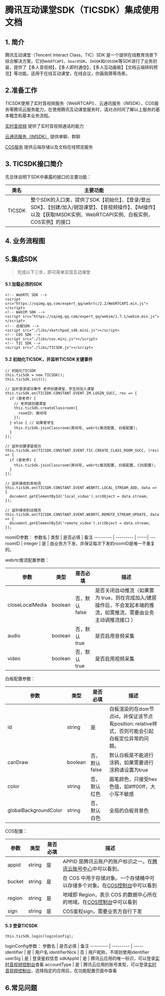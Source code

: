 # 腾讯互动课堂SDK（TICSDK）集成使用文档
## 1. 简介
腾讯互动课堂（Tencent Interact Class，TIC）SDK 是一个提供在线教育场景下综合解决方案，它对`WebRTCAPI`、`boardSDK`、`ImSDK`和`COSSDK`等SDK进行了业务封装，提供了【多人音视频】，【多人即时通信】，【多人互动画板】【文档云端转码预览】等功能。适用于在线互动课堂，在线会议，你画我猜等场景。

## 2.准备工作
TICSDK使用了实时音视频服务（WebRTCAPI）、云通讯服务（IMSDK）、COS服务等腾讯云服务能力，在使用腾讯互动课堂服务时，请对点时间了解以上服务的基本概念和基本业务流程。

[实时音视频](https://cloud.tencent.com/document/product/647) 提供了实时音视频通话的能力

[云通讯服务（IMSDK）](https://cloud.tencent.com/document/product/269/1504) 提供单聊、群聊

[COS服务](https://cloud.tencent.com/document/product/436/6225) 提供云端存储以及文档在线预览服务

## 3. TICSDK接口简介

先总体说明下SDK中暴露的接口的主要功能：

类名 | 主要功能
--------- | ---------
TICSDK | 整个SDK的入口类，提供了SDK【初始化】、【登录/登出SDK】、【创建/加入/销毁课堂】、【音视频操作】、【IM操作】以及【获取IMSDK实例、WebRTCAPI实例、白板实例，COS实例】的接口


## 4. 业务流程图


## 5.集成SDK

> 完成以下三步，即可简单实现互动课堂

#### 5.1 加载必须的SDK
```
<!-- WebRTC SDK -->
<script src="https://sqimg.qq.com/expert_qq/webrtc/2.2/WebRTCAPI.min.js"></script>
<!-- WebIM SDK -->
<script src="https://sqimg.qq.com/expert_qq/webim/1.7.1/webim.min.js"></script>
<!-- 白板SDK -->
<script src="./libs/sketchpad_sdk.mini.js"></script>
<!-- COS SDK -->
<script src="./libs/cos.mini.js"></script>
<!-- TIC SDK -->
<script src="./libs/TICSDK.js"></script>
```

#### 5.2 初始化TICSDK，并监听TICSDK关键事件

```
// 初始化TICSDK
this.ticSdk = new TICSDK();
this.ticSdk.init();

// 监听登录成功事件 老师创建课堂，学生则加入课堂
this.ticSdk.on(TICSDK.CONSTANT.EVENT.IM.LOGIN_SUCC, res => {
  if (是老师) {
    // 老师就创建课堂
    this.ticSdk.createClassroom({
      roomID: 房间号
    });
  } else { // 如果是学生
    this.ticSdk.joinClassroom(房间号, webrtc推流配置, 白板配置);
  }
});

// 监听创建课堂成功
this.ticSdk.on(TICSDK.CONSTANT.EVENT.TIC.CREATE_CLASS_ROOM_SUCC, (res) => {
  if (是老师) {
    this.ticSdk.joinClassroom(房间号, webrtc推流配置, 白板配置, COS配置);
  }
});

// 监听接收到本地流
this.ticSdk.on(TICSDK.CONSTANT.EVENT.WEBRTC.LOCAL_STREAM_ADD, data => {
  document.getElementById('local_video').srcObject = data.stream;
});

// 监听接收到远端流
this.ticSdk.on(TICSDK.CONSTANT.EVENT.WEBRTC.REMOTE_STREAM_UPDATE, data => {
  document.getElementById('remote_video').srcObject = data.stream;
});

```

roomID参数：
参数名 | 类型 | 是否必填 | 备注
--------- | --------- | -----| ---
roomID | integer | 是 | 由业务方下发，并保证每次下发的roomID是唯一不重复的。

webrtc推流配置参数：

参数	| 类型	| 是否必填 | 描述
--------- | --------- | ----- | --------- |
closeLocalMedia | boolean | 否，默认 false | 是否关闭自动推流（如果置为 true，则在完成加入/建房操作后，不会发起本端的推流，如需推流，需要由业务主动调推流接口 ）
audio | boolean | 否，默认 true | 是否启用音频采集
video | boolean | 否，默认 true | 是否启用视频采集

白板配置参数：

参数	| 类型	| 是否必填 | 描述
--------- | --------- | ----- | --------- |
id | string | 是 | 白板渲染的在dom节点id，并保证该节点有position: relative样式，否则可能会引起白板定位异常的问题。
canDraw | boolean | 否，默认 false | 默认白板是不能进行涂鸦，如果需要进行涂鸦请设置为true
color | string | 否，默认红色 |画笔颜色，只接受hex色值，如#ff00ff，大小写不敏感
globalBackgroundColor | string | 否，默认白色 | 全局的白板背景色


COS配置：

参数	| 类型	| 是否必填 | 描述
--------- | --------- | ----- | --------- |
appid | string | 是 | APPID 是腾讯云账户的账户标识之一。在[腾讯云账号中心](https://console.cloud.tencent.com/developer)中可以看到。
bucket | string | 是 | 在 COS 中用于存储对象。一个存储桶中可以存储多个对象。在[COS控制台](https://console.cloud.tencent.com/cos5/bucket)中可以看到
region | string | 是 | 地域即 Region，表示 COS 的数据中心所在的地域。在[COS控制台](https://console.cloud.tencent.com/cos5/bucket)中可以看到
sign | string | 是 | COS鉴权sign，需要业务方自行下发

#### 5.3 登录TICSDK

```
this.ticSdk.login(loginConfig);
```

loginConfig参数：
参数名 | 是否必填 | 备注
--------- | --------- | -----
identifier | 是 | 用户名
identifierNick | 否 | 用户昵称，不填则使用identifier
userSig | 是 | 登录鉴权信息
sdkAppId | 是 | 腾讯云应用的唯一标识，可以登录[实时音视频控制台](https://console.qcloud.com/rav)查看
accountType | 是 | 腾讯云应用的账号类型，可以登录[实时音视频控制台](https://console.qcloud.com/rav)，选择指定的应用后，在功能配置页面中查看

## 6.常见问题


